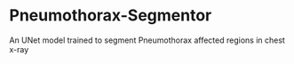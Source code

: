 # Pneumothorax-Segmentor
An UNet model trained to segment Pneumothorax affected regions in chest x-ray
